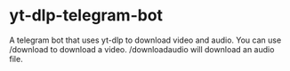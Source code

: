 # yt-dlp-telegram-bot
A telegram bot that uses yt-dlp to download video and audio.
You can use /download to download a video. /downloadaudio will download an audio file.
